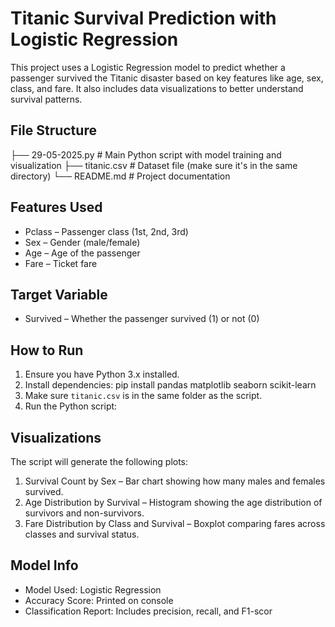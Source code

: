 # Titanic Survival Prediction with Logistic Regression

This project uses a Logistic Regression model to predict whether a passenger survived the Titanic disaster based on key features like age, sex, class, and fare. It also includes data visualizations to better understand survival patterns.

## File Structure

├── 29-05-2025.py # Main Python script with model training and visualization
├── titanic.csv # Dataset file (make sure it's in the same directory)
└── README.md # Project documentation

## Features Used

- Pclass – Passenger class (1st, 2nd, 3rd)
- Sex – Gender (male/female)
- Age – Age of the passenger
- Fare – Ticket fare

## Target Variable

- Survived – Whether the passenger survived (1) or not (0)

## How to Run

1. Ensure you have Python 3.x installed.
2. Install dependencies:
pip install pandas matplotlib seaborn scikit-learn
3. Make sure `titanic.csv` is in the same folder as the script.
4. Run the Python script:

## Visualizations

The script will generate the following plots:

1. Survival Count by Sex – Bar chart showing how many males and females survived.
2. Age Distribution by Survival – Histogram showing the age distribution of survivors and non-survivors.
3. Fare Distribution by Class and Survival – Boxplot comparing fares across classes and survival status.

## Model Info

- Model Used: Logistic Regression
- Accuracy Score: Printed on console
- Classification Report: Includes precision, recall, and F1-scor
